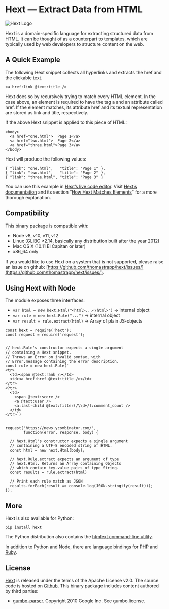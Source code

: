 # Hext — Extract Data from HTML

![Hext Logo](https://raw.githubusercontent.com/thomastrapp/hext-website/master/hext-logo-x100.png)

Hext is a domain-specific language for extracting structured data from HTML. It can be thought of as a counterpart to templates, which are typically used by web developers to structure content on the web.


## A Quick Example
The following Hext snippet collects all hyperlinks and extracts the href and the clickable text.
```
<a href:link @text:title />
```
Hext does so by recursively trying to match every HTML element. In the case above, an element is required to have the tag a and an attribute called href. If the element matches, its attribute href and its textual representation are stored as link and title, respectively.

If the above Hext snippet is applied to this piece of HTML:
```
<body>
  <a href="one.html">  Page 1</a>
  <a href="two.html">  Page 2</a>
  <a href="three.html">Page 3</a>
</body>
```
Hext will produce the following values:
```
{ "link": "one.html",   "title": "Page 1" },
{ "link": "two.html",   "title": "Page 2" },
{ "link": "three.html", "title": "Page 3" }
```
You can use this example in [Hext’s live code editor](https://hext.thomastrapp.com/#anchor-tryit-hext).
Visit [Hext’s documentation](https://hext.thomastrapp.com/documentation) and its section “[How Hext Matches Elements](https://hext.thomastrapp.com/documentation#matching-elements)” for a more thorough explanation.

## Compatibility

This binary package is compatible with:
* Node v8, v10, v11, v12
* Linux (GLIBC ≥2.14, basically any distribution built after the year 2012)
* Mac OS X (10.11 El Capitan or later)
* x86_64 only

If you would like to use Hext on a system that is not supported, please raise an issue on github: [https://github.com/thomastrapp/hext/issues/](https://github.com/thomastrapp/hext/issues/).


## Using Hext with Node

The module exposes three interfaces:
* `var html = new hext.Html("<html>...</html>")` -> internal object
* `var rule = new hext.Rule("...")` -> internal object
* `var result = rule.extract(html)` -> Array of plain JS-objects

```
const hext = require('hext');
const request = require('request');


// hext.Rule's constructor expects a single argument
// containing a Hext snippet.
// Throws an Error on invalid syntax, with
// Error.message containing the error description.
const rule = new hext.Rule(`
<tr>
  <td><span @text:rank /></td>
  <td><a href:href @text:title /></td>
</tr>
<?tr>
  <td>
    <span @text:score />
    <a @text:user />
    <a:last-child @text:filter(/\\d+/):comment_count />
  </td>
</tr>`)


request('https://news.ycombinator.com/',
        function(error, response, body) {

  // hext.Html's constructor expects a single argument
  // containing a UTF-8 encoded string of HTML.
  const html = new hext.Html(body);

  // hext.Rule.extract expects an argument of type
  // hext.Html. Returns an Array containing Objects
  // which contain key-value pairs of type String.
  const results = rule.extract(html)

  // Print each rule match as JSON
  results.forEach(result => console.log(JSON.stringify(result)));
});

```

## More

Hext is also available for Python:
```
pip install hext
```
The Python distribution also contains the [htmlext command-line utility](https://hext.thomastrapp.com/download#using-htmlext).

In addition to Python and Node, there are language bindings for [PHP](https://hext.thomastrapp.com/download#building-php-hext) and [Ruby](https://hext.thomastrapp.com/download#building-ruby-hext).


## License

[Hext](https://hext.thomastrapp.com/) is released under the terms of the Apache License v2.0. The source code is hosted on [Github](https://github.com/thomastrapp/hext.git).
This binary package includes content authored by third parties:
* [gumbo-parser](https://github.com/google/gumbo-parser). Copyright 2010 Google Inc. See gumbo.license.

